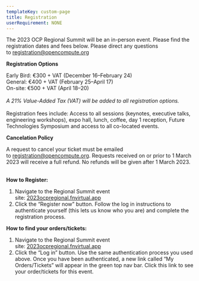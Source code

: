 ```yaml
---
templateKey: custom-page
title: Registration
userRequirement: NONE
---
```

The 2023 OCP Regional Summit will be an in-person event. Please find the registration dates and fees below. Please direct any questions to [](mailto:registration@opencompute.org)[registration@opencompute.org](mailto:registration@opencompute.org)

**Registration Options**

Early Bird: €300 + VAT (December 16–February 24)\
General: €400 + VAT (February 25–April 17)\
On-site: €500 + VAT (April 18–20)\
\
*A 21% Value-Added Tax (VAT) will be added to all registration options.*\
\
Registration fees include: Access to all sessions (keynotes, executive talks, engineering workshops), expo hall, lunch, coffee, day 1 reception, Future Technologies Symposium and access to all co-located events. 

**Cancelation Policy**

A request to cancel your ticket must be emailed to [](mailto:registration@opencompute.org)[registration@opencompute.org](mailto:registration@opencompute.org)[](mailto:registration@opencompute.org). Requests received on or prior to 1 March 2023 will receive a full refund. No refunds will be given after 1 March 2023.

**<br>How to Register:**

1. Navigate to the Regional Summit event site: [2023ocpregional.fnvirtual.app](https://2023ocpregional.fnvirtual.app)
2. Click the “Register now” button. Follow the log in instructions to authenticate yourself (this lets us know who you are) and complete the registration process. 

**How to find your orders/tickets:**

1. Navigate to the Regional Summit event site: [2023ocpregional.fnvirtual.app](https://2023ocpregional.fnvirtual.app)[](https://2023ocpregional.fnvirtual.app)
2. Click the “Log in” button. Use the same authentication process you used above. Once you have been authenticated, a new link called “My Orders/Tickets” will appear in the green top nav bar. Click this link to see your order/tickets for this event.